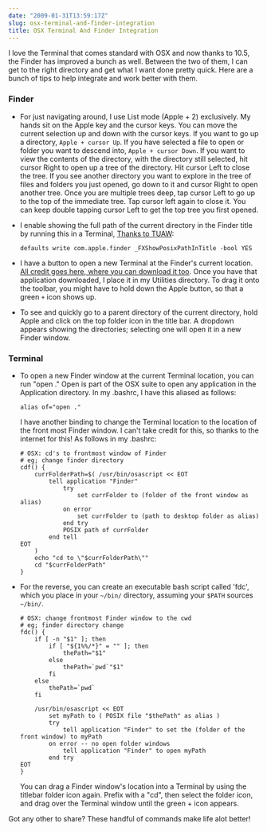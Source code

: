 ```yaml
---
date: "2009-01-31T13:59:17Z"
slug: osx-terminal-and-finder-integration
title: OSX Terminal And Finder Integration
---
```


I love the Terminal that comes standard with OSX and now thanks to 10.5, the
Finder has improved a bunch as well. Between the two of them, I can get to the
right directory and get what I want done pretty quick. Here are a bunch of tips
to help integrate and work better with them.

### Finder

- For just navigating around, I use List mode (Apple + 2) exclusively. My hands
  sit on the Apple key and the cursor keys. You can move the current selection
  up and down with the cursor keys. If you want to go up a directory,
  `Apple + cursor Up`. If you have selected a file to open or folder you want to
  descend into, `Apple + cursor Down`. If you want to view the contents of the
  directory, with the directory still selected, hit cursor Right to open up a
  tree of the directory. Hit cursor Left to close the tree. If you see another
  directory you want to explore in the tree of files and folders you just
  opened, go down to it and cursor Right to open another tree. Once you are
  multiple trees deep, tap cursor Left to go up to the top of the immediate
  tree. Tap cursor left again to close it. You can keep double tapping cursor
  Left to get the top tree you first opened.

- I enable showing the full path of the current directory in the Finder title by
  running this in a Terminal, [Thanks to TUAW][1]:

  ```
  defaults write com.apple.finder _FXShowPosixPathInTitle -bool YES
  ```

- I have a button to open a new Terminal at the Finder's current location. [All
  credit goes here, where you can download it too][2]. Once you have that
  application downloaded, I place it in my Utilities directory. To drag it onto
  the toolbar, you might have to hold down the Apple button, so that a green `+`
  icon shows up.
- To see and quickly go to a parent directory of the current directory, hold
  Apple and click on the top folder icon in the title bar. A dropdown appears
  showing the directories; selecting one will open it in a new Finder window.

### Terminal

- To open a new Finder window at the current Terminal location, you can run
  "open ." Open is part of the OSX suite to open any application in the
  Application directory. In my .bashrc, I have this aliased as follows:

  ```
  alias of="open ."
  ```

  I have another binding to change the Terminal location to the location of the
  front most Finder window. I can't take credit for this, so thanks to the
  internet for this! As follows in my .bashrc:

  ```
  # OSX: cd's to frontmost window of Finder
  # eg; change finder directory
  cdf() {
      currFolderPath=$( /usr/bin/osascript << EOT
          tell application "Finder"
              try
                  set currFolder to (folder of the front window as alias)
              on error
                  set currFolder to (path to desktop folder as alias)
              end try
              POSIX path of currFolder
          end tell
  EOT
      )
      echo "cd to \"$currFolderPath\""
      cd "$currFolderPath"
  }
  ```

- For the reverse, you can create an executable bash script called 'fdc', which
  you place in your `~/bin/` directory, assuming your `$PATH` sources `~/bin/`.

  ```
  # OSX: change frontmost Finder window to the cwd
  # eg; finder directory change
  fdc() {
      if [ -n "$1" ]; then
          if [ "${1%%/*}" = "" ]; then
              thePath="$1"
          else
              thePath=`pwd`"$1"
          fi
      else
          thePath=`pwd`
      fi

      /usr/bin/osascript << EOT
          set myPath to ( POSIX file "$thePath" as alias )
          try
              tell application "Finder" to set the (folder of the front window) to myPath
          on error -- no open folder windows
              tell application "Finder" to open myPath
          end try
  EOT
  }
  ```

  You can drag a Finder window's location into a Terminal by using the titlebar
  folder icon again. Prefix with a "cd", then select the folder icon, and drag
  over the Terminal window until the green + icon appears.

Got any other to share? These handful of commands make life alot better!

[1]: http://www.tuaw.com/2008/12/05/terminal-tips-enable-path-view-in-finder/
[2]: http://jo.irisson.free.fr/?p=59
